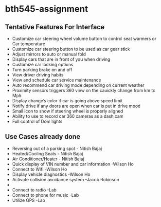 # bth545-assignment

## Tentative Features For Interface
* Customize car steering wheel volume button  to control seat warmers or Car temperature
* Customize car steering button to be used as car gear stick
* Adjust mirrors to auto or manual fold
* Display cars that are in front of you when driving
* Customize car locking options
* Turn parking brake on and off
* View driver driving habits
* View and schedule car service maintenance
* Auto recommend car driving mode depending on current weather
* Proximity sensors triggers 360 view on the cauickly change from km to Mph
* Display change’s color if car is going above speed limit
* Notify drive if any doors are open when car is put in drive mood
* Small icon to show if steering wheel is properly aligned
* Ability to use to record car 360 cameras as a dash cam
* Full control of Dom lights
## Use Cases already done
* Reversing out of a parking spot - Nitish Bajaj
* Heated/Cooling Seats - Nitish Bajaj
* Air Conditioner/Heater - Nitish Bajaj
* Quick display of VIN number and car information -Wilson Ho
* Connect to Wifi  -Wilson Ho
* Display vehicle diagnostics -Wilson Ho
* Activate collision avoidance system -Jacob Robinson
*
* Connect to radio -Lab
* Connect to phone for music -Lab
* Utilize GPS -Lab
